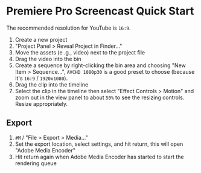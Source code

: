 # Premiere Pro Screencast Quick Start

The recommended resolution for YouTube is `16:9`.

1. Create a new project
2. "Project Panel > Reveal Project in Finder..."
3. Move the assets (e
.g., video) next to the project file
4. Drag the video into the bin
5. Create a sequence by right-clicking the bin area and choosing "New Item > Sequence...", `AVCHD 1080p30` is a good preset to choose (because it's `16:9` / `1920x1080`).
6. Drag the clip into the timeline
7. Select the clip in the timeline then select "Effect Controls > Motion" and zoom out in the view panel to about `50%` to see the resizing controls. Resize appropriately.

## Export

1. `#M` / "File > Export > Media..."
2. Set the export location, select settings, and hit return, this will open "Adobe Media Encoder"
3. Hit return again when Adobe Media Encoder has started to start the rendering queue
